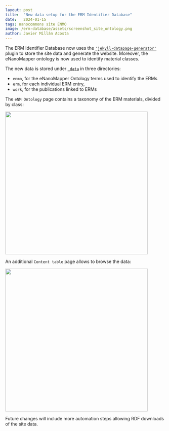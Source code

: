 ```yaml
---
layout: post
title:  "New data setup for the ERM Identifier Database"
date:   2024-01-15
tags: nanocommons site ENMO
image: /erm-database/assets/screenshot_site_ontology.png
author: Javier Millán Acosta
---
```


The ERM Identifier Database now uses the [`'jekyll-datapage-generator'`](https://github.com/avillafiorita/jekyll-datapage_gen) plugin to store the site data and generate the website. Moreover, the eNanoMapper ontology is now used to identify material classes.

The new data is stored under [`_data`](https://github.com/NanoCommons/erm-database/tree/main/_data) in three directories:
  - `enmo`, for the eNanoMapper Ontology terms used to identify the ERMs
  - `erm`, for each individual ERM entry,
  - `work`, for the publications linked to ERMs

The `eNM Ontology` page contains a taxonomy of the ERM materials, divided by class:


<img src="/erm-database/assets/enmo_ontology.png" width="450"/>


An additional `Content table` page allows to browse the data:

<img src="/erm-database/assets/content_table.png" width="450"/>

Future changes will include more automation steps allowing RDF downloads of the site data.
